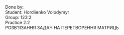 Done by:  
Student: Hordiienko Volodymyr  
Group: 123:2  
Practice 2.2  
РОЗВ'ЯЗАННЯ ЗАДАЧ НА ПЕРЕТВОРЕННЯ МАТРИЦЬ